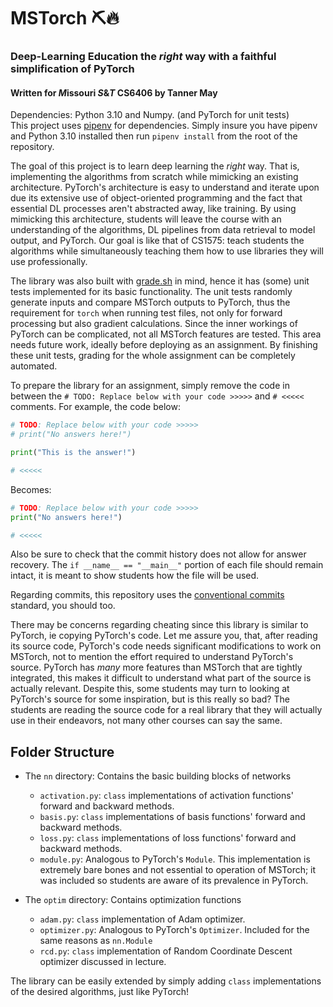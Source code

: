 # MSTorch ⛏️🔥
### Deep-Learning Education the *right* way with a faithful simplification of PyTorch
#### Written for *M*issouri *S*&*T* CS6406 by Tanner May

Dependencies: Python 3.10 and Numpy. (and PyTorch for unit tests)  
This project uses [pipenv](https://github.com/pypa/pipenv) for dependencies. Simply insure you have pipenv and Python 3.10 installed then run `pipenv install` from the root of the repository.

The goal of this project is to learn deep learning the *right* way. That is, implementing the algorithms from scratch while mimicking an existing architecture. PyTorch's architecture is easy to understand and iterate upon due its extensive use of object-oriented programming and the fact that essential DL processes aren't abstracted away, like training. By using mimicking this architecture, students will leave the course with an understanding of the algorithms, DL pipelines from data retrieval to model output, and PyTorch. Our goal is like that of CS1575: teach students the algorithms while simultaneously teaching them how to use libraries they will use professionally.

The library was also built with [grade.sh](https://gitlab.com/classroomcode/grade-sh) in mind, hence it has (some) unit tests implemented for its basic functionality. The unit tests randomly generate inputs and compare MSTorch outputs to PyTorch, thus the requirement for `torch` when running test files, not only for forward processing but also gradient calculations. Since the inner workings of PyTorch can be complicated, not all MSTorch features are tested. This area needs future work, ideally before deploying as an assignment. By finishing these unit tests, grading for the whole assignment can be completely automated.

To prepare the library for an assignment, simply remove the code in between the `# TODO: Replace below with your code >>>>>` and `# <<<<<` comments. For example, the code below:
```python
# TODO: Replace below with your code >>>>>
# print("No answers here!")

print("This is the answer!")

# <<<<<
```
Becomes:
```python
# TODO: Replace below with your code >>>>>
print("No answers here!")

# <<<<<
```
Also be sure to check that the commit history does not allow for answer recovery. The `if __name__ == "__main__"` portion of each file should remain intact, it is meant to show students how the file will be used.

Regarding commits, this repository uses the [conventional commits](https://www.conventionalcommits.org/en/v1.0.0/) standard, you should too.

There may be concerns regarding cheating since this library is similar to PyTorch, ie copying PyTorch's code. Let me assure you, that, after reading its source code, PyTorch's code needs significant modifications to work on MSTorch, not to mention the effort required to understand PyTorch's source. PyTorch has *many* more features than MSTorch that are tightly integrated, this makes it difficult to understand what part of the source is actually relevant. Despite this, some students may turn to looking at PyTorch's source for some inspiration, but is this really so bad? The students are reading the source code for a real library that they will actually use in their endeavors, not many other courses can say the same.


## Folder Structure

- The `nn` directory: Contains the basic building blocks of networks

    - `activation.py`: `class` implementations of activation functions' forward and backward methods.
    - `basis.py`: `class` implementations of basis functions' forward and backward methods.
    - `loss.py`: `class` implementations of loss functions' forward and backward methods.
    - `module.py`: Analogous to PyTorch's `Module`. This implementation is extremely bare bones and not essential to operation of MSTorch; it was included so students are aware of its prevalence in PyTorch.

- The `optim` directory: Contains optimization functions

    - `adam.py`: `class` implementation of Adam optimizer.
    - `optimizer.py`: Analogous to PyTorch's `Optimizer`. Included for the same reasons as `nn.Module`
    - `rcd.py`: `class` implementation of Random Coordinate Descent optimizer discussed in lecture.

The library can be easily extended by simply adding `class` implementations of the desired algorithms, just like PyTorch!
